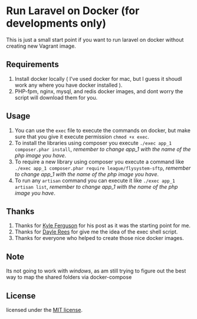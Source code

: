 # Run Laravel on Docker (for developments only)

This is just a small start point if you want to run laravel on docker without creating new Vagrant image.

## Requirements

1. Install docker locally ( I've used docker for mac, but I guess it shoudl work any where you have docker installed ).
1. PHP-fpm, nginx, mysql, and redis docker images, and dont worry the script will download them for you.

## Usage

1. You can use the `exec` file to execute the commands on docker, but make sure that you give it execute permission `chmod +x exec`.
1. To install the libraries using composer you execute `./exec app_1 composer.phar install`, *remember to change app_1 with the name of the php image you have*.
1. To require a new library using composer you execute a command like `./exec app_1 composer.phar require league/flysystem-sftp`, *remember to change app_1 with the name of the php image you have*.
1. To run any `artisan` command you can execute it like `./exec app_1 artisan list`, *remember to change app_1 with the name of the php image you have*. 

## Thanks

1. Thanks for [Kyle Ferguson](https://kyleferg.com/laravel-development-with-docker/) for his post as it was the starting point for me.
1. Thanks for [Dayle Rees](https://twitter.com/daylerees/status/767101286663725059) for give me the idea of the exec shell script.
1. Thanks for everyone who helped to create those nice docker images.

## Note

Its not going to work with *windows*, as am still trying to figure out the best way to map the shared folders via docker-compose

## License

licensed under the [MIT license](http://opensource.org/licenses/MIT).
